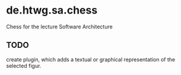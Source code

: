 # de.htwg.sa.chess
Chess for the lecture Software Architecture

## TODO
create plugin, which adds a textual or graphical representation of the selected figur.